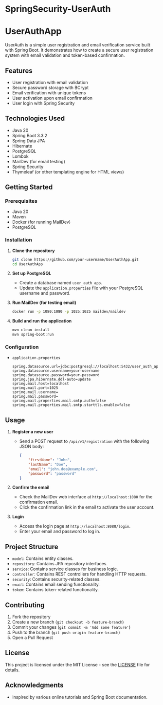 # SpringSecurity-UserAuth
# UserAuthApp

UserAuth is a simple user registration and email verification service built with Spring Boot. It demonstrates how to create a secure user registration system with email validation and token-based confirmation.

## Features

- User registration with email validation
- Secure password storage with BCrypt
- Email verification with unique tokens
- User activation upon email confirmation
- User login with Spring Security

## Technologies Used

- Java 20
- Spring Boot 3.3.2
- Spring Data JPA
- Hibernate
- PostgreSQL
- Lombok
- MailDev (for email testing)
- Spring Security
- Thymeleaf (or other templating engine for HTML views)

## Getting Started

### Prerequisites

- Java 20
- Maven
- Docker (for running MailDev)
- PostgreSQL

### Installation

1. **Clone the repository**
    ```bash
    git clone https://github.com/your-username/UserAuthApp.git
    cd UserAuthApp
    ```

2. **Set up PostgreSQL**
    - Create a database named `user_auth_app`.
    - Update the `application.properties` file with your PostgreSQL username and password.

3. **Run MailDev (for testing email)**
    ```bash
    docker run -p 1080:1080 -p 1025:1025 maildev/maildev
    ```

4. **Build and run the application**
    ```bash
    mvn clean install
    mvn spring-boot:run
    ```

### Configuration

- `application.properties`
    ```properties
    spring.datasource.url=jdbc:postgresql://localhost:5432/user_auth_app
    spring.datasource.username=your-username
    spring.datasource.password=your-password
    spring.jpa.hibernate.ddl-auto=update
    spring.mail.host=localhost
    spring.mail.port=1025
    spring.mail.username=
    spring.mail.password=
    spring.mail.properties.mail.smtp.auth=false
    spring.mail.properties.mail.smtp.starttls.enable=false
    ```

## Usage

1. **Register a new user**
    - Send a POST request to `/api/v1/registration` with the following JSON body:
        ```json
        {
            "firstName": "John",
            "lastName": "Doe",
            "email": "john.doe@example.com",
            "password": "password"
        }
        ```

2. **Confirm the email**
    - Check the MailDev web interface at `http://localhost:1080` for the confirmation email.
    - Click the confirmation link in the email to activate the user account.

3. **Login**
    - Access the login page at `http://localhost:8080/login`.
    - Enter your email and password to log in.

## Project Structure

- `model`: Contains entity classes.
- `repository`: Contains JPA repository interfaces.
- `service`: Contains service classes for business logic.
- `controller`: Contains REST controllers for handling HTTP requests.
- `security`: Contains security-related classes.
- `email`: Contains email sending functionality.
- `token`: Contains token-related functionality.

## Contributing

1. Fork the repository
2. Create a new branch (`git checkout -b feature-branch`)
3. Commit your changes (`git commit -m 'Add some feature'`)
4. Push to the branch (`git push origin feature-branch`)
5. Open a Pull Request

## License

This project is licensed under the MIT License - see the [LICENSE](LICENSE) file for details.

## Acknowledgments

- Inspired by various online tutorials and Spring Boot documentation.
